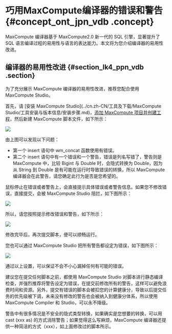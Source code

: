 # 巧用MaxCompute编译器的错误和警告 {#concept_ont_jpn_vdb .concept}

MaxCompute 编译器基于 MaxCompute2.0 新一代的 SQL 引擎，显著提升了 SQL 语言编译过程的易用性与语言的表达能力。本文将为您介绍编译器的易用性改进。

## 编译器的易用性改进 {#section_lk4_ppn_vdb .section}

为了充分展示 MaxCompute 编译器的易用性改进，推荐您配合使用 MaxCompute Studio。

首先，请 [安装 MaxCompute Studio](../cn.zh-CN/工具及下载/MaxCompute Studio/工具安装与版本信息/安装步骤.md)，[添加 MaxCompute 项目并创建工程](https://yq.aliyun.com/articles/61561?spm=5176.100240.searchblog.57.Zmj6ph#)，然后新建 MaxCompute 脚本文件，如下所示：

![](http://static-aliyun-doc.oss-cn-hangzhou.aliyuncs.com/assets/img/12087/2373_zh-CN.png)

由上图可以发现以下问题：

-   第一个 insert 语句中 wm\_concat 函数使用有错误。
-   第二个 insert 语句中有一个错误和一个警告，错误是列名写错了，警告则是 MaxCompute 中，比较 Bigint 与 Double 时，会隐式转换为 Double，因为从 String 到 Double 是有可能在运行时导致错误的转换，所以 MaxCompute 编译器会在此警告，请您确定此行为是否是您希望的。

鼠标停止在错误或者警告上，会直接提示具体错误或者警告信息。如果您不修改错误，直接提交，会被 MaxCompute Studio 阻拦，如下图所示：

![](http://static-aliyun-doc.oss-cn-hangzhou.aliyuncs.com/assets/img/12087/2378_zh-CN.png)

所以，请您按照提示修改错误和警告，如下所示：

![](http://static-aliyun-doc.oss-cn-hangzhou.aliyuncs.com/assets/img/12087/2374_zh-CN.png)

修改完毕后，再次提交脚本，便可以顺畅运行。

您也可以通过 MaxCompute Studio 把所有警告都设定为错误，如下图所示：

![](http://static-aliyun-doc.oss-cn-hangzhou.aliyuncs.com/assets/img/12087/2375_zh-CN.png)

通过以上设置，可以保证不会不小心漏掉任何有可能的错误。

建议您在提交任何脚本之前，都使用 MaxCompute Studio 对脚本进行静态编译检查，并强烈推荐将警告设定为错误，在提交前修改所有的警告，这样可以避免浪费时间和资源。另外，提交有错误的脚本会被扣您的计算健康分，导致以后提交任务的优先级被下调，未来没有修改的警告也会被纳入到健康分体系，所以使用 MaxCompute Compiler 和 Studio，可以永不降级。

警告中有很多情况是不安全的隐式类型转换，如果确实是您想要的转换，可以用 cast \(xxx as\) 的方式消除警告；如果觉得这么写麻烦，MaxCompute 编译器还提供一种简洁的方式（xxx），如上面修改过的脚本所示。

